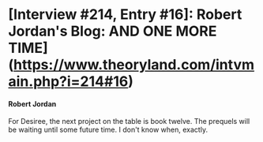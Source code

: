 # [Interview #214, Entry #16]: Robert Jordan's Blog: AND ONE MORE TIME](https://www.theoryland.com/intvmain.php?i=214#16)

#### Robert Jordan

For Desiree, the next project on the table is book twelve. The prequels will be waiting until some future time. I don't know when, exactly.


